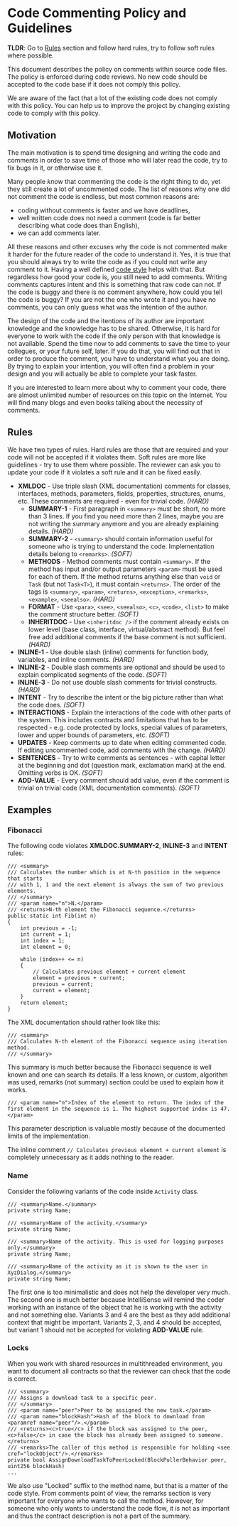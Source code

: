 # Code Commenting Policy and Guidelines

**TLDR**: Go to [Rules](#rules) section and follow hard rules, try to follow soft rules where possible.

This document describes the policy on comments within source code files. The policy is enforced during code reviews.
No new code should be accepted to the code base if it does not comply this policy.

We are aware of the fact that a lot of the existing code does not comply with this policy. You can help us to improve 
the project by changing existing code to comply with this policy.


## Motivation

The main motivation is to spend time designing and writing the code and comments in order to save time of those 
who will later read the code, try to fix bugs in it, or otherwise use it.

Many people *know* that commenting the code is the right thing to do, yet they still create a lot of uncommented code.
The list of reasons why one did not comment the code is endless, but most common reasons are:

 * coding without comments is faster and we have deadlines,
 * well written code does not need a comment (code is far better describing what code does than English),
 * we can add comments later.

All these reasons and other excuses why the code is not commented make it harder for the future reader of the code 
to understand it. Yes, it is true that you should always try to write the code as if you could not write any comment to it. 
Having a well defined [code style](./coding-style.md) helps with that. But regardless how good your code is, you still need 
to add comments. Writing comments captures intent and this is something that raw code can not. If the code is buggy 
and there is no comment anywhere, how could you tell the code is buggy? If you are not the one who wrote it and you have 
no comments, you can only guess what was the intention of the author.

The design of the code and the itentions of its author are important knowledge and the knowledge has to be shared. 
Otherwise, it is hard for everyone to work with the code if the only person with that knowledge is not available.
Spend the time now to add comments to save the time to your collegues, or your future self, later. If you do that, you will 
find out that in order to produce the comment, you have to understand what you are doing. By trying to explain your intention, 
you will often find a problem in your design and you will actually be able to complete your task faster.

If you are interested to learn more about why to comment your code, there are almost unlimited number of resources on this 
topic on the Internet. You will find many blogs and even books talking about the necessity of comments.


## Rules

We have two types of rules. Hard rules are those that are required and your code will not be accepted if it violates 
them. Soft rules are more like guidelines - try to use them where possible. The reviewer can ask you to update your code 
if it violates a soft rule and it can be fixed easily.

 * **XMLDOC** - Use triple slash (XML documentation) comments for classes, interfaces, methods, parameters, fields, properties, structures, enums, etc. These comments are required - even for trivial code. *(HARD)*
   * **SUMMARY-1** - First paragraph in `<summary>` must be short, no more than 3 lines. If you find you need more than 2 lines, maybe you are not writing the summary anymore and you are already explaining details. *(HARD)*
   * **SUMMARY-2** - `<summary>` should contain information useful for someone who is trying to understand the code. Implementation details belong to `<remarks>`. *(SOFT)*
   * **METHODS** - Method comments must contain `<summary>`. If the method has input and/or output parameters `<param>` must be used for each of them. If the method returns anything else than `void` or `Task` (but not `Task<T>`),
it must contain `<returns>`. The order of the tags is `<summary>`, `<param>`, `<returns>`, `<exception>`, `<remarks>`, `<example>`, `<seealso>`. *(HARD)*
   * **FORMAT** - Use `<para>`, `<see>`, `<seealso>`, `<c>`, `<code>`, `<list>` to make the comment structure better. *(SOFT)*
   * **INHERITDOC** - Use `<inheritdoc />` if the comment already exists on lower level (base class, interface, virtual/abstract method). But feel free add additional comments if the base comment is not sufficient. *(HARD)*
 * **INLINE-1** - Use double slash (inline) comments for function body, variables, and inline comments. *(HARD)*
 * **INLINE-2** - Double slash comments are optional and should be used to explain complicated segments of the code. *(SOFT)*
 * **INLINE-3** - Do not use double slash comments for trivial constructs. *(HARD)*
 * **INTENT** - Try to describe the intent or the big picture rather than what the code does. *(SOFT)*
 * **INTERACTIONS** - Explain the interactions of the code with other parts of the system. This includes contracts and limitations that has to be respected - e.g. code protected by locks, special values of parameters, lower and upper bounds of parameters, etc. *(SOFT)*
 * **UPDATES** - Keep comments up to date when editing commented code. If editing uncommented code, add comments with the change. *(HARD)*
 * **SENTENCES** - Try to write comments as sentences - with capital letter at the beginning and dot (question mark, exclamation mark) at the end. Omitting verbs is OK. *(SOFT)*
 * **ADD-VALUE** - Every comment should add value, even if the comment is trivial on trivial code (XML documentation comments). *(SOFT)* 


## Examples

### Fibonacci 

The following code violates **XMLDOC.SUMMARY-2**, **INLINE-3** and **INTENT** rules:

```
/// <summary>
/// Calculates the number which is at N-th position in the sequence that starts 
/// with 1, 1 and the next element is always the sum of two previous elements.
/// </summary>
/// <param name="n">N.</param>
/// <returns>N-th element the Fibonacci sequence.</returns>
public static int Fib(int n)
{
    int previous = -1;
    int current = 1;
    int index = 1;
    int element = 0;

    while (index++ <= n)
    {
        // Calculates previous element + current element
        element = previous + current;
        previous = current;
        current = element;
    }
    return element;
}
```

The XML documentation should rather look like this:

```
/// <summary>
/// Calculates N-th element of the Fibonacci sequence using iteration method.
/// </summary>
```

This summary is much better because the Fibonacci sequence is well known and one can search its details.
If a less known, or custom, algorithm was used, remarks (not summary) section could be used to explain how it works.


```
/// <param name="n">Index of the element to return. The index of the first element in the sequence is 1. The highest supported index is 47.</param>
```

This parameter description is valuable mostly because of the documented limits of the implementation. 

The inline comment `// Calculates previous element + current element` is completely unnecessary as it adds nothing to the reader.


### Name

Consider the following variants of the code inside `Activity` class.

```
/// <summary>Name.</summary>
private string Name;
```

```
/// <summary>Name of the activity.</summary>
private string Name;
```

```
/// <summary>Name of the activity. This is used for logging purposes only.</summary>
private string Name;
```

```
/// <summary>Name of the activity as it is shown to the user in XyzDialog.</summary>
private string Name;
```

The first one is too minimalistic and does not help the developer very much. The second one is much better because IntelliSense 
will remind the coder working with an instance of the object that he is working with the activity and not something else.
Variants 3 and 4 are the best as they add additional context that might be important. 
Variants 2, 3, and 4 should be accepted, but variant 1 should not be accepted for violating **ADD-VALUE** rule.


### Locks

When you work with shared resources in multithreaded environment, you want to document all contracts so that the reviewer can check 
that the code is correct.

```
/// <summary>
/// Assigns a download task to a specific peer.
/// </summary>
/// <param name="peer">Peer to be assigned the new task.</param>
/// <param name="blockHash">Hash of the block to download from <paramref name="peer"/>.</param>
/// <returns><c>true</c> if the block was assigned to the peer, <c>false</c> in case the block has already been assigned to someone.</returns>
/// <remarks>The caller of this method is responsible for holding <see cref="lockObject"/>.</remarks>
private bool AssignDownloadTaskToPeerLocked(BlockPullerBehavior peer, uint256 blockHash)
...
```

We also use "Locked" suffix to the method name, but that is a matter of the code style. From comments point of view, the remarks section 
is very important for everyone who wants to call the method. However, for someone who only wants to understand the code flow, 
it is not as important and thus the contract description is not a part of the summary.

